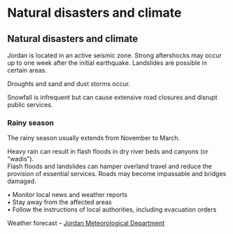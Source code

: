 # Natural disasters and climate

## Natural disasters and climate

Jordan is located in an active seismic zone. Strong aftershocks may occur up to one week after the initial earthquake. Landslides are possible in certain areas.

Droughts and sand and dust storms occur.

Snowfall is infrequent but can cause extensive road closures and disrupt public services.

### Rainy season

The rainy season usually extends from November to March.

Heavy rain can result in flash floods in dry river beds and canyons (or “wadis”).  
Flash floods and landslides can hamper overland travel and reduce the provision of essential services. Roads may become impassable and bridges damaged.

• Monitor local news and weather reports  
• Stay away from the affected areas  
• Follow the instructions of local authorities, including evacuation orders

Weather forecast – [Jordan Meteorological Department](http://jmd.gov.jo/en)
